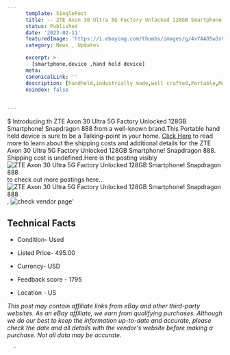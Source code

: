 ```yaml
---
      template: SinglePost
      title: -- ZTE Axon 30 Ultra 5G Factory Unlocked 128GB Smartphone! Snapdragon 888
      status: Published
      date: '2023-02-11'
      featuredImage: 'https://i.ebayimg.com/thumbs/images/g/4xYAAOSw3sVj1q1f/s-l225.jpg'
      category: News , Updates

      excerpt: >-
        [smartphone,device ,hand held device]
      meta:
      canonicalLink: ''
      description: [handheld,industrially made,well crafted,Portable,Mobile,Compact,Convenient,Lightweight,Maneuverable,Man-portable,Miniature,Carriable,Hand-held,Light,Holdable,Transportable,Mobile device,Pocket-sized,On-the-go,Wireless,Cordless,Compact size,Convenient size, smartphone,device ,hand held device]
      noindex: false
      

---
```

$
      Introducing th ZTE Axon 30 Ultra 5G Factory Unlocked 128GB Smartphone! Snapdragon 888 from a well-known brand.This Portable hand held device is sure to be a Talking-point in your home. [Click Here](https://www.ebay.com/itm/225409861528?hash=item347b798798%3Ag%3A4xYAAOSw3sVj1q1f&mkevt=1&mkcid=1&mkrid=711-53200-19255-0&campid=%253CePNCampaignId%253E&customid=%253CreferenceId%253E&toolid=10049) to read more to learn about the shipping costs and additional details for the ZTE Axon 30 Ultra 5G Factory Unlocked 128GB Smartphone! Snapdragon 888. Shipping cost is undefined.Here is the posting visibly ![ZTE Axon 30 Ultra 5G Factory Unlocked 128GB Smartphone! Snapdragon 888](https://i.ebayimg.com/thumbs/images/g/4xYAAOSw3sVj1q1f/s-l225.jpg) to check out more postings here... ![ZTE Axon 30 Ultra 5G Factory Unlocked 128GB Smartphone! Snapdragon 888](https://i.ebayimg.com/images/g/4xYAAOSw3sVj1q1f/s-l1600.jpg), ![check vendor page](https://origin-galleryplus.ebayimg.com/ws/web/225409861528_2_0_1/225x225.jpg,https://origin-galleryplus.ebayimg.com/ws/web/225409861528_3_0_1/225x225.jpg,https://origin-galleryplus.ebayimg.com/ws/web/225409861528_4_0_1/225x225.jpg,https://origin-galleryplus.ebayimg.com/ws/web/225409861528_5_0_1/225x225.jpg,https://origin-galleryplus.ebayimg.com/ws/web/225409861528_6_0_1/225x225.jpg,https://origin-galleryplus.ebayimg.com/ws/web/225409861528_7_0_1/225x225.jpg,https://origin-galleryplus.ebayimg.com/ws/web/225409861528_8_0_1/225x225.jpg,https://origin-galleryplus.ebayimg.com/ws/web/225409861528_9_0_1/225x225.jpg,https://origin-galleryplus.ebayimg.com/ws/web/225409861528_10_0_1/225x225.jpg,https://origin-galleryplus.ebayimg.com/ws/web/225409861528_11_0_1/225x225.jpg,https://origin-galleryplus.ebayimg.com/ws/web/225409861528_12_0_1/225x225.jpg,https://origin-galleryplus.ebayimg.com/ws/web/225409861528_13_0_1/225x225.jpg,https://origin-galleryplus.ebayimg.com/ws/web/225409861528_14_0_1/225x225.jpg,https://origin-galleryplus.ebayimg.com/ws/web/225409861528_15_0_1/225x225.jpg,https://origin-galleryplus.ebayimg.com/ws/web/225409861528_16_0_1/225x225.jpg)'

      

 ## Technical Facts 



     
      

 - Condition- Used 


      

 - Listed Price- 495.00 


      

 - Currency- USD 


      

 - Feedback score - 1795 


      

 - Location - US 


      
      

 *_This post may contain affiliate links from eBay and other third-party websites. As an eBay affiliate, we earn from qualifying purchases. Although we do our best to keep the information up-to-date and accurate, please check the date and all details with the vendor's website before making a purchase. Not all data may be accurate._*




      -
